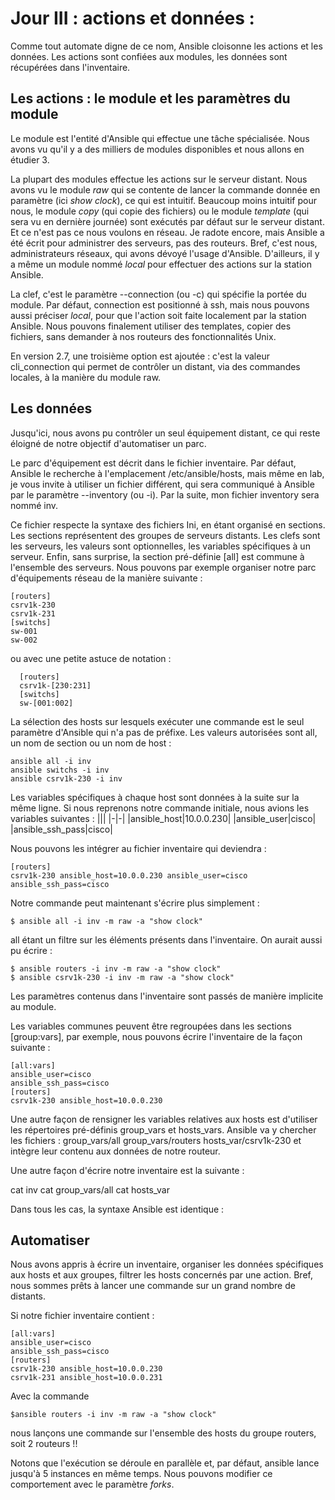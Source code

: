 # Jour III :  actions et données :

Comme tout automate digne de ce nom, Ansible cloisonne les actions et les données. Les actions sont confiées aux modules, les données sont récupérées dans l'inventaire.

## Les actions : le module et les paramètres du module
Le module est l'entité d'Ansible qui effectue une tâche spécialisée. Nous avons vu qu'il y a des milliers de modules disponibles et nous allons en étudier 3.

La plupart des modules effectue les actions sur le serveur distant. Nous avons vu le module *raw* qui se contente de lancer la commande donnée en paramètre (ici *show clock*), ce qui est intuitif. Beaucoup moins intuitif pour nous, le module *copy* (qui copie des fichiers) ou le module *template* (qui sera vu en dernière journée) sont exécutés par défaut sur le serveur distant. Et ce n'est pas ce nous voulons en réseau. Je radote encore, mais Ansible a été écrit pour administrer des serveurs, pas des routeurs. Bref, c'est nous, administrateurs réseaux, qui avons dévoyé l'usage d'Ansible.
D'ailleurs, il y a même un module nommé *local* pour effectuer des actions sur la station Ansible.

La clef, c'est le paramètre --connection (ou -c) qui spécifie la portée du module. Par défaut, connection est positionné à ssh, mais nous pouvons aussi préciser *local*, pour que l'action soit faite localement par la station Ansible. Nous pouvons finalement utiliser des templates, copier des fichiers, sans demander à nos routeurs des fonctionnalités Unix.

En version 2.7, une troisième option est ajoutée : c'est la valeur cli_connection qui permet de contrôler un distant, via des commandes locales, à la manière du module raw.

## Les données

Jusqu'ici, nous avons pu contrôler un seul équipement distant, ce qui reste éloigné de notre objectif d'automatiser un parc.

Le parc d'équipement est décrit dans le fichier inventaire. Par défaut, Ansible le recherche à l'emplacement /etc/ansible/hosts, mais même en lab, je vous invite à utiliser un fichier différent, qui sera communiqué à Ansible par le paramètre --inventory (ou -i). Par la suite, mon fichier inventory sera nommé inv.

Ce fichier respecte la syntaxe des fichiers Ini, en étant organisé en sections.
Les sections représentent des groupes de serveurs distants. Les clefs sont les serveurs, les valeurs sont optionnelles,  les variables spécifiques à un serveur. Enfin, sans surprise, la section pré-définie [all] est commune à l'ensemble des serveurs.
Nous pouvons par exemple organiser notre parc d'équipements réseau de la manière suivante :

    [routers]
    csrv1k-230
    csrv1k-231
    [switchs]
    sw-001
    sw-002

ou avec une petite astuce de notation  :

      [routers]
      csrv1k-[230:231]
      [switchs]
      sw-[001:002]

La sélection des hosts sur lesquels exécuter une commande est le seul paramètre d'Ansible qui n'a pas de préfixe. Les valeurs autorisées sont all, un nom de section ou un nom de host :

    ansible all -i inv
    ansible switchs -i inv
    ansible csrv1k-230 -i inv

Les variables spécifiques à chaque host sont données à la suite sur la même ligne.
Si nous reprenons notre commande initiale, nous avions les variables suivantes :
|||
|-|-|
|ansible_host|10.0.0.230|
|ansible_user|cisco|
|ansible_ssh_pass|cisco|

Nous pouvons les intégrer au fichier inventaire qui deviendra :

    [routers]
    csrv1k-230 ansible_host=10.0.0.230 ansible_user=cisco ansible_ssh_pass=cisco

Notre commande peut maintenant s'écrire plus simplement :

    $ ansible all -i inv -m raw -a "show clock"

all étant un filtre sur les éléments présents dans l'inventaire. On aurait aussi pu écrire :

    $ ansible routers -i inv -m raw -a "show clock"
    $ ansible csrv1k-230 -i inv -m raw -a "show clock"

Les paramètres contenus dans l'inventaire sont passés de manière implicite au module.

Les variables communes peuvent être regroupées dans les sections [group:vars], par exemple, nous pouvons écrire l'inventaire de la façon suivante :

    [all:vars]
    ansible_user=cisco
    ansible_ssh_pass=cisco
    [routers]
    csrv1k-230 ansible_host=10.0.0.230

Une autre façon de rensigner les variables relatives aux hosts est d'utiliser les répertoires pré-définis group_vars et hosts_vars. Ansible va y chercher les fichiers :
group_vars/all
group_vars/routers
hosts_var/csrv1k-230
et intègre leur contenu aux données de notre routeur.

Une autre façon d'écrire notre inventaire est la suivante :

cat inv
cat group_vars/all
cat hosts_var

Dans tous les cas, la syntaxe Ansible est identique :


## Automatiser

Nous avons appris à écrire un inventaire, organiser les données spécifiques aux hosts et aux groupes, filtrer les hosts concernés par une action. Bref, nous sommes prêts à lancer une commande sur un grand nombre de distants. 

Si notre fichier inventaire contient :

    [all:vars]
    ansible_user=cisco
    ansible_ssh_pass=cisco
    [routers]
    csrv1k-230 ansible_host=10.0.0.230 
    csrv1k-231 ansible_host=10.0.0.231 
    
Avec la commande 

    $ansible routers -i inv -m raw -a "show clock"

nous lançons une commande sur l'ensemble des hosts du groupe routers, soit 2 routeurs !!

Notons que l'exécution se déroule en parallèle et, par défaut, ansible lance jusqu'à 5 instances en même temps. Nous pouvons modifier ce comportement avec le paramètre *forks*.


<!--stackedit_data:
eyJoaXN0b3J5IjpbLTUwNDQ2MzcxNywtMTY1MDA2NjE4OSwtMT
cxMDczMjg2OCwtMTU2MDYyMDM4NCwtMjA0NjM2NTM4OCwxOTYw
MTQ0NDEwXX0=
-->